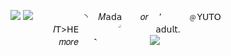![](https://files.catbox.moe/9ylrju.png) ![](https://files.catbox.moe/erb55n.png) ⠀⠀⠀⠀⠀⠀ㅤ
 ◝  ㅤ𝑀𝖺𝖽𝖺ㅤ ㅤ𝑜𝑟 ㅤ٬ㅤﾠ  ㅤ﹫𝖸𝖴𝖳𝖮ﾠ ﾠﾠﾠﾠﾠﾠﾠﾠﾠﾠﾠﾠﾠㅤﾠ ㅤ𝐼𝖳>𝖧𝖤  ﾠﾠﾠ ﾠ    ۨ    ﾠﾠﾠﾠ   𝖺𝖽𝗎𝗅𝗍.ﾠﾠﾠﾠﾠﾠﾠﾠﾠﾠﾠﾠﾠ ﾠﾠﾠﾠﾠㅤㅤㅤﾠﾠ𝑚𝑜𝑟𝑒ﾠﾠ⳿ㅤㅤﾠﾠﾠ
ㅤ ![](https://files.catbox.moe/9ylrju.png)

